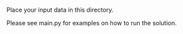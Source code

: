Place your input data in this directory.

Please see main.py for examples on how to run the solution.